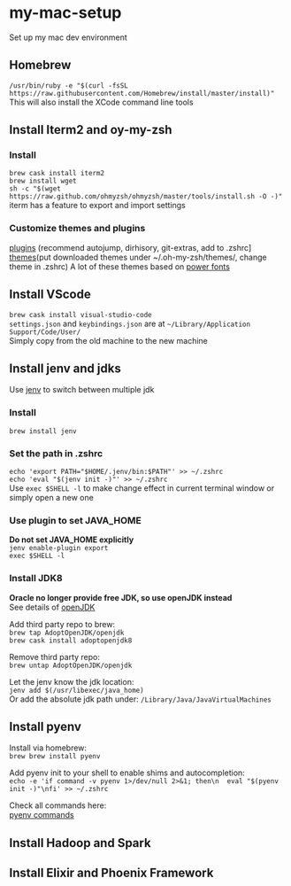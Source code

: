 # my-mac-setup

Set up my mac dev environment

## Homebrew

`/usr/bin/ruby -e "$(curl -fsSL https://raw.githubusercontent.com/Homebrew/install/master/install)"`\
This will also install the XCode command line tools

## Install Iterm2 and oy-my-zsh

### Install

`brew cask install iterm2`\
`brew install wget`\
`sh -c "$(wget https://raw.github.com/ohmyzsh/ohmyzsh/master/tools/install.sh -O -)"`\
iterm has a feature to export and import settings

### Customize themes and plugins

[plugins](https://github.com/ohmyzsh/ohmyzsh/wiki/Plugins#battery) (recommend autojump, dirhisory, git-extras, add to .zshrc]
[themes](https://github.com/ohmyzsh/ohmyzsh/wiki/)(put downloaded themes under ~/.oh-my-zsh/themes/, change theme in .zshrc)
A lot of these themes based on [power fonts](https://github.com/powerline/fonts)

## Install VScode

`brew cask install visual-studio-code`\
`settings.json` and `keybindings.json` are at `~/Library/Application Support/Code/User/`\
Simply copy from the old machine to the new machine

## Install jenv and jdks

Use [jenv](https://github.com/jenv/jenv) to switch between multiple jdk

### Install

`brew install jenv`

### Set the path in .zshrc

`echo 'export PATH="$HOME/.jenv/bin:$PATH"' >> ~/.zshrc`\
`echo 'eval "$(jenv init -)"' >> ~/.zshrc`\
Use `exec $SHELL -l` to make change effect in current terminal window or simply open a new one

### Use plugin to set JAVA_HOME

**Do not set JAVA_HOME explicitly**\
`jenv enable-plugin export`\
`exec $SHELL -l`

### Install JDK8

**Oracle no longer provide free JDK, so use openJDK instead**\
See details of [openJDK](https://github.com/AdoptOpenJDK/homebrew-openjdk)

Add third party repo to brew:\
`brew tap AdoptOpenJDK/openjdk`\
`brew cask install adoptopenjdk8`

Remove third party repo:\
`brew untap AdoptOpenJDK/openjdk`

Let the jenv know the jdk location:\
`jenv add $(/usr/libexec/java_home)`\
Or add the absolute jdk path under:
`/Library/Java/JavaVirtualMachines`

## Install pyenv

Install via homebrew:\
`brew brew install pyenv`

Add pyenv init to your shell to enable shims and autocompletion:\
`echo -e 'if command -v pyenv 1>/dev/null 2>&1; then\n  eval "$(pyenv init -)"\nfi' >> ~/.zshrc`

Check all commands here:\
[pyenv commands](https://github.com/pyenv/pyenv/blob/master/COMMANDS.md#pyenv-shell)

## Install Hadoop and Spark

## Install Elixir and Phoenix Framework


